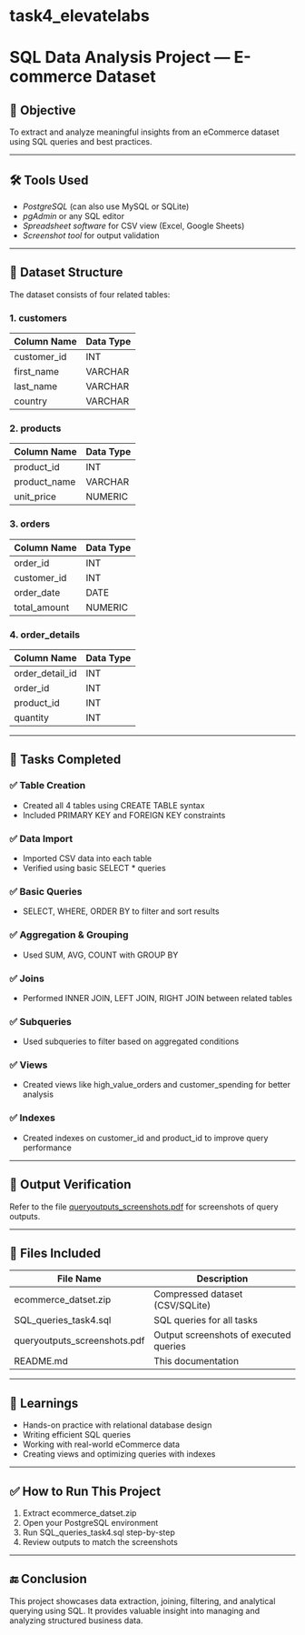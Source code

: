 
# task4_elevatelabs
# SQL Data Analysis Project — E-commerce Dataset

## 📝 Objective
To extract and analyze meaningful insights from an eCommerce dataset using SQL queries and best practices.

---

## 🛠 Tools Used
- *PostgreSQL* (can also use MySQL or SQLite)
- *pgAdmin* or any SQL editor
- *Spreadsheet software* for CSV view (Excel, Google Sheets)
- *Screenshot tool* for output validation

---

## 📁 Dataset Structure

The dataset consists of four related tables:

### 1. customers
| Column Name   | Data Type |
|---------------|-----------|
| customer_id   | INT       |
| first_name    | VARCHAR   |
| last_name     | VARCHAR   |
| country       | VARCHAR   |

### 2. products
| Column Name   | Data Type |
|---------------|-----------|
| product_id    | INT       |
| product_name  | VARCHAR   |
| unit_price    | NUMERIC   |

### 3. orders
| Column Name   | Data Type |
|---------------|-----------|
| order_id      | INT       |
| customer_id   | INT       |
| order_date    | DATE      |
| total_amount  | NUMERIC   |

### 4. order_details
| Column Name     | Data Type |
|-----------------|-----------|
| order_detail_id | INT       |
| order_id        | INT       |
| product_id      | INT       |
| quantity        | INT       |

---

## 📌 Tasks Completed

### ✅ Table Creation
- Created all 4 tables using CREATE TABLE syntax
- Included PRIMARY KEY and FOREIGN KEY constraints

### ✅ Data Import
- Imported CSV data into each table
- Verified using basic SELECT * queries

### ✅ Basic Queries
- SELECT, WHERE, ORDER BY to filter and sort results

### ✅ Aggregation & Grouping
- Used SUM, AVG, COUNT with GROUP BY

### ✅ Joins
- Performed INNER JOIN, LEFT JOIN, RIGHT JOIN between related tables

### ✅ Subqueries
- Used subqueries to filter based on aggregated conditions

### ✅ Views
- Created views like high_value_orders and customer_spending for better analysis

### ✅ Indexes
- Created indexes on customer_id and product_id to improve query performance

---

## 📸 Output Verification
Refer to the file [queryoutputs_screenshots.pdf](task4_screenshot_outputs.docx) for screenshots of query outputs.

---

## 📂 Files Included
| File Name                      |          Description                             |
|--------------------------------|--------------------------------------------------|
| ecommerce_datset.zip         | Compressed dataset (CSV/SQLite)                  |
| SQL_queries_task4.sql        | SQL queries for all tasks                        |
| queryoutputs_screenshots.pdf | Output screenshots of executed queries           |
| README.md                    | This documentation                               |

---

## 🧠 Learnings
- Hands-on practice with relational database design
- Writing efficient SQL queries
- Working with real-world eCommerce data
- Creating views and optimizing queries with indexes

---

## ✅ How to Run This Project
1. Extract ecommerce_datset.zip
2. Open your PostgreSQL environment
3. Run SQL_queries_task4.sql step-by-step
4. Review outputs to match the screenshots

---

## 🔚 Conclusion
This project showcases data extraction, joining, filtering, and analytical querying using SQL. It provides valuable insight into managing and analyzing structured business data.
